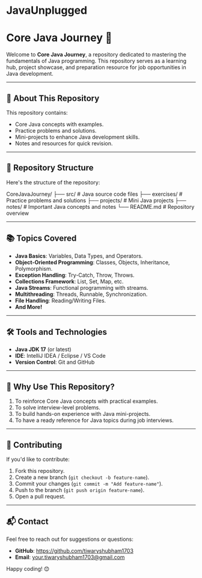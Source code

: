 # JavaUnplugged

# Core Java Journey 🚀

Welcome to **Core Java Journey**, a repository dedicated to mastering the fundamentals of Java programming. This repository serves as a learning hub, project showcase, and preparation resource for job opportunities in Java development.

---

## 📝 About This Repository
This repository contains:
- Core Java concepts with examples.
- Practice problems and solutions.
- Mini-projects to enhance Java development skills.
- Notes and resources for quick revision.

---

## 📂 Repository Structure
Here's the structure of the repository:

CoreJavaJourney/ ├── src/ # Java source code files ├── exercises/ # Practice problems and solutions ├── projects/ # Mini Java projects ├── notes/ # Important Java concepts and notes └── README.md # Repository overview


---

## 📚 Topics Covered
- **Java Basics**: Variables, Data Types, and Operators.
- **Object-Oriented Programming**: Classes, Objects, Inheritance, Polymorphism.
- **Exception Handling**: Try-Catch, Throw, Throws.
- **Collections Framework**: List, Set, Map, etc.
- **Java Streams**: Functional programming with streams.
- **Multithreading**: Threads, Runnable, Synchronization.
- **File Handling**: Reading/Writing Files.
- **And More!**

---

## 🛠️ Tools and Technologies
- **Java JDK 17** (or latest)
- **IDE**: IntelliJ IDEA / Eclipse / VS Code
- **Version Control**: Git and GitHub

---

## 🌟 Why Use This Repository?
1. To reinforce Core Java concepts with practical examples.
2. To solve interview-level problems.
3. To build hands-on experience with Java mini-projects.
4. To have a ready reference for Java topics during job interviews.

---

## 🤝 Contributing
If you'd like to contribute:
1. Fork this repository.
2. Create a new branch (`git checkout -b feature-name`).
3. Commit your changes (`git commit -m "Add feature-name"`).
4. Push to the branch (`git push origin feature-name`).
5. Open a pull request.

---

## 📬 Contact
Feel free to reach out for suggestions or questions:
- **GitHub**: https://github.com/tiwaryshubham1703
- **Email**: your.tiwaryshubham1703@gmail.com

Happy coding! 😊

